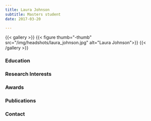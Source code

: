 ```yaml
---
title: Laura Johnson
subtitle: Masters student
date: 2017-03-20

---
```


{{< gallery >}}
  {{< figure thumb="-thumb" src="/img/headshots/laura_johnson.jpg" alt="Laura Johnson">}}
{{< /gallery >}}

<!--more-->
### Education


### Research Interests


### Awards


### Publications


### Contact

